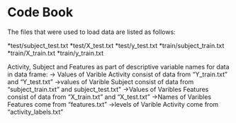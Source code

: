 # Code Book

The files that were used to load data are listed as follows:

*test/subject_test.txt
*test/X_test.txt
*test/y_test.txt
*train/subject_train.txt
*train/X_train.txt
*train/y_train.txt


Activity, Subject and Features as part of descriptive variable names for data in data frame:
-> Values of Varible Activity consist of data from “Y_train.txt” and “Y_test.txt”
->values of Varible Subject consist of data from “subject_train.txt” and subject_test.txt"
->Values of Varibles Features consist of data from “X_train.txt” and “X_test.txt”
->Names of Varibles Features come from “features.txt”
->levels of Varible Activity come from “activity_labels.txt”
